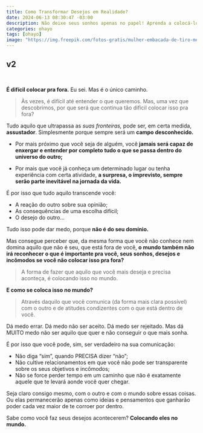 ```yaml
---
title: Como Transformar Desejos em Realidade?
date: 2024-06-13 08:30:47 -03:00
description: Não deixe seus sonhos apenas no papel! Aprenda a colocá-los em prática, Seja protagonista da sua vida!
categories: ohayo
tags: [ohayo]
image: "https://img.freepik.com/fotos-gratis/mulher-embacada-de-tiro-medio-segurando-poste_23-2149321547.jpg"
---
```

## v2
<p><img src="https://cdn.jsdelivr.net/gh/geanramos/files/img/rising-tag.png" alt=""></p>
<p><img src="https://img.freepik.com/fotos-gratis/mulher-embacada-de-tiro-medio-segurando-poste_23-2149321547.jpg" alt=""></p>
<p><strong>É difícil colocar pra fora.</strong>  Eu sei. Mas é o único caminho.</p>
<blockquote>
<p>Às vezes, é difícil até entender o que queremos. Mas, uma vez que descobrimos, por que será que continua tão difícil colocar isso pra fora?</p>
</blockquote>
<p>Tudo aquilo que ultrapassa as  <em>suas fronteiras,</em>  pode ser, em certa medida,  <strong>assustador</strong>. Simplesmente porque sempre será um  <strong>campo desconhecido.</strong></p>
<ul>
<li><p>Por mais próximo que você seja de alguém, você  <strong>jamais será capaz de enxergar e entender por completo tudo o que se passa dentro do universo do outro;</strong></p>
</li>
<li><p>Por mais que você já conheça um determinado lugar ou tenha experiência com certa atividade,  <strong>a surpresa, o imprevisto, sempre serão parte inevitável na jornada da vida.</strong></p>
</li>
</ul>
<p>É por isso que tudo aquilo transcende você:</p>
<ul>
<li>A reação do outro sobre sua opinião;</li>
<li>As consequências de uma escolha difícil;</li>
<li>O desejo do outro…</li>
</ul>
<p>Tudo isso pode dar medo, porque  <strong>não é do seu domínio.</strong></p>
<p>Mas consegue perceber que, da mesma forma que você não conhece nem domina aquilo que não é seu, que está fora de você,  <strong>o mundo também não irá reconhecer o que é importante pra você, seus sonhos, desejos e incômodos se você não colocar isso pra fora?</strong></p>
<blockquote>
<p>A forma de fazer que aquilo que você mais deseja e precisa aconteça, é colocando isso no mundo.</p>
</blockquote>
<p><strong>E como se coloca isso no mundo?</strong></p>
<blockquote>
<p>Através daquilo que você comunica (da forma mais clara possível) com o outro e de atitudes condizentes com o que está dentro de você.</p>
</blockquote>
<p>Dá medo errar. Dá medo não ser aceito. Dá medo ser rejeitado. Mas dá MUITO medo não ser aquilo que quer e não conseguir o que mais sonha.</p>
<p>É por isso que você pode, sim, ser verdadeiro na sua comunicação:</p>
<ul>
<li>Não diga “sim”, quando PRECISA dizer “não”;</li>
<li>Não cultive relacionamentos em que você não pode ser transparente sobre os seus objetivos e incômodos;</li>
<li>Não se force perder tempo em um caminho que não é exatamente aquele que te levará aonde você quer chegar.</li>
</ul>
<p>Seja claro consigo mesmo, com o outro e com o mundo sobre essas coisas. Ou elas permanecerão apenas como ideias e pensamentos que ganharão poder cada vez maior de te corroer por dentro.</p>
<p>Sabe como você faz seus desejos acontecerem?  <strong>Colocando eles no mundo.</strong></p>
